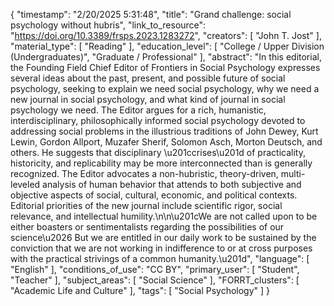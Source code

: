 {
    "timestamp": "2/20/2025 5:31:48",
    "title": "Grand challenge: social psychology without hubris",
    "link_to_resource": "https://doi.org/10.3389/frsps.2023.1283272",
    "creators": [
        "John T. Jost"
    ],
    "material_type": [
        "Reading"
    ],
    "education_level": [
        "College / Upper Division (Undergraduates)",
        "Graduate / Professional"
    ],
    "abstract": "In this editorial, the Founding Field Chief Editor of Frontiers in Social Psychology expresses several ideas about the past, present, and possible future of social psychology, seeking to explain we need social psychology, why we need a new journal in social psychology, and what kind of journal in social psychology we need. The Editor argues for a rich, humanistic, interdisciplinary, philosophically informed social psychology devoted to addressing social problems in the illustrious traditions of John Dewey, Kurt Lewin, Gordon Allport, Muzafer Sherif, Solomon Asch, Morton Deutsch, and others. He suggests that disciplinary \u201ccrises\u201d of practicality, historicity, and replicability may be more interconnected than is generally recognized. The Editor advocates a non-hubristic, theory-driven, multi-leveled analysis of human behavior that attends to both subjective and objective aspects of social, cultural, economic, and political contexts. Editorial priorities of the new journal include scientific rigor, social relevance, and intellectual humility.\n\n\u201cWe are not called upon to be either boasters or sentimentalists regarding the possibilities of our science\u2026 But we are entitled in our daily work to be sustained by the conviction that we are not working in indifference to or at cross purposes with the practical strivings of a common humanity.\u201d",
    "language": [
        "English"
    ],
    "conditions_of_use": "CC BY",
    "primary_user": [
        "Student",
        "Teacher"
    ],
    "subject_areas": [
        "Social Science"
    ],
    "FORRT_clusters": [
        "Academic Life and Culture"
    ],
    "tags": [
        "Social Psychology"
    ]
}